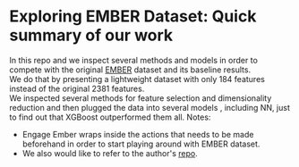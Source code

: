 # Exploring EMBER Dataset: Quick summary of our work
In this repo and we inspect several methods and models in order to compete with the original [EMBER](https://arxiv.org/pdf/1804.04637) dataset and its baseline results.<br>
We do that by presenting a lightweight dataset with only 184 features instead of the original 2381 features.<br>
We inspected several methods for feature selection and dimensionality reduction and then plugged the data into several models , including NN, just to find out that XGBoost outperformed them all.
Notes:
* Engage Ember wraps inside the actions that needs to be made beforehand in order to start playing around with EMBER dataset.
* We also would like to refer to the author's [repo](https://github.com/elastic/ember). 
